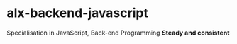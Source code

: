 # alx-backend-javascript
Specialisation in JavaScript, Back-end Programming
__Steady and consistent__
